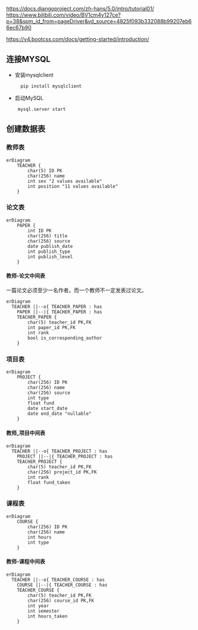 https://docs.djangoproject.com/zh-hans/5.0/intro/tutorial01/
https://www.bilibili.com/video/BV1cm4y127ce?p=38&spm_id_from=pageDriver&vd_source=4825f093b332088b99207eb66ec67b90

<!--https://github.com/liuly0322/teacher-management-system/tree/main?tab=readme-ov-file-->
https://v4.bootcss.com/docs/getting-started/introduction/

## 连接MYSQL
- 安装mysqlclient
  ```shell
    pip install mysqlclient
  ```

- 启动MySQL
  ```
   mysql.server start
  ```


## 创建数据表
### 教师表
```mermaid
erDiagram
    TEACHER {
        char(5) ID PK
        char(256) name
        int sex "2 values available"
        int position "11 values available"
    }
```
### 论文表
```mermaid
erDiagram
    PAPER {
        int ID PK
        char(256) title
        char(256) source
        date publish_date
        int publish_type
        int publish_level 
    }
```
#### 教师-论文中间表
一篇论文必须至少一名作者。而一个教师不一定发表过论文。
```mermaid
erDiagram
  TEACHER ||--o{ TEACHER_PAPER : has
    PAPER ||--|{ TEACHER_PAPER : has
    TEACHER_PAPER {
        char(5) teacher_id PK,FK
        int paper_id PK,FK
        int rank
        bool is_corresponding_author
    }
```
### 项目表
```mermaid
erDiagram
    PROJECT {
        char(256) ID PK
        char(256) name
        char(256) source
        int type
        float fund
        date start_date
        date end_date "nullable"
    }
```
#### 教师_项目中间表
```mermaid
erDiagram
  TEACHER ||--o{ TEACHER_PROJECT : has
    PROJECT ||--|{ TEACHER_PROJECT : has
    TEACHER_PROJECT {
        char(5) teacher_id PK,FK
        char(256) project_id PK,FK
        int rank
        float fund_taken
    }
```
### 课程表
```mermaid
erDiagram
    COURSE {
        char(256) ID PK
        char(256) name
        int hours
        int type
    }
```
#### 教师-课程中间表
```mermaid
erDiagram
  TEACHER ||--o{ TEACHER_COURSE : has
    COURSE ||--|{ TEACHER_COURSE : has
    TEACHER_COURSE {
        char(5) teacher_id PK,FK
        char(256) course_id PK,FK
        int year
        int semester
        int hours_taken
    }
```

